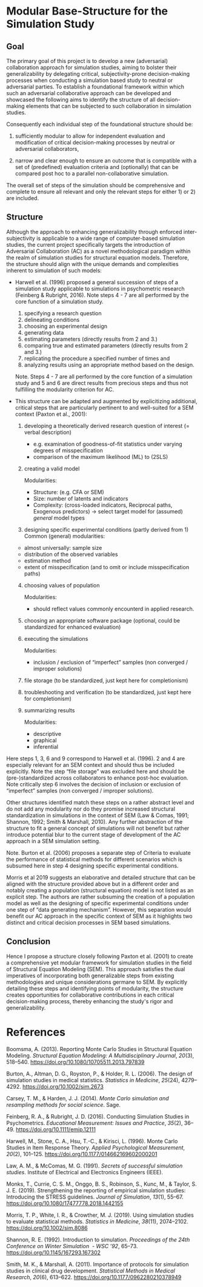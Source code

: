# Modular Base-Structure for the Simulation Study

## Goal

The primary goal of this project is to develop a new (adversarial) collaboration approach for simulation studies, aiming to bolster their generalizability by delegating critical, subjectivity-prone decision-making processes when conducting a simulation based study to neutral or adversarial parties. To establish a foundational framework within which such an adversarial collaborative approach can be developed and showcased the following aims to identify the structure of all decision-making elements that can be subjected to such collaboration in simulation studies. 

Consequently each individual step of the foundational structure should be:

1) sufficiently modular to allow for independent evaluation and modification of critical decision-making processes by neutral or adversarial collaborators,

2) narrow and clear enough to ensure an outcome that is compatible with a set of (predefined) evaluation criteria and (optionally) that can be compared post hoc to a parallel non-collaborative simulation.

The overall set of steps of the simulation should be comprehensive and complete to ensure all relevant and only the relevant steps for either 1) or 2) are included.

## Structure

Although the approach to enhancing generalizability through enforced inter-subjectivity is applicable to a wide range of computer-based simulation studies, the current project specifically targets the introduction of Adversarial Collaboration (AC) as a novel methodological paradigm within the realm of simulation studies for structural equation models. Therefore, the structure should align with the unique demands and complexities inherent to simulation of such models:

- Harwell et al. (1996) proposed a general succession of steps of a simulation study applicable to simulations in psychometric research (Feinberg & Rubright, 2016). Note steps 4 - 7 are all performed by the core function of a simulation study.
    1. specifying a research question 
    2. delineating conditions 
    3. choosing an experimental design 
    4. generating data 
    5. estimating parameters (directly results from 2 and 3.)
    6. comparing true and estimated parameters (directly results from 2 and 3.)
    7. replicating the procedure a specified number of times and 
    8. analyzing results using an appropriate method based on the design. 
    
    Note. Steps 4 - 7 are all performed by the core function of a simulation study and 5 and 6 are direct results from precious steps and thus not fulfilling the modularity criterion for AC. 
    
- This structure can be adapted and augmented by explicitizing additional, critical steps that are particularly pertinent to and well-suited for a SEM context (Paxton et al., 2001):
    1. developing a theoretically derived research question of interest (= verbal description)
        
        - e.g. examination of goodness-of-fit statistics under varying degrees of misspecification
        - comparison of the maximum likelihood (ML) to (2SLS)
        
    2. creating a valid model
        
        Modularities:
        - Structure: (e.g. CFA or SEM)
        - Size: number of latents and indicators
        - Complexity: (cross-loaded indicators, Reciprocal paths, Exogenous predictors)
        → select target model for (assumed) *general* model types
        
    3. designing specific experimental conditions (partly derived from 1)
    Common (general) modularities:
    - almost universally: sample size
    - distribution of the observed variables
    - estimation method
    - extent of misspecification (and to omit or include misspecification paths)
    4. choosing values of population
        
        Modularities:
        - should reflect values commonly encounterd in applied research.
        
    5. choosing an appropriate software package (optional, could be standardized for enhanced evaluation)
    6. executing the simulations
        
        Modularities:
        - inclusion / exclusion of “imperfect” samples (non converged / improper solutions)
        
    7. file storage (to be standardized, just kept here for completionism)
    8. troubleshooting and verification (to be standardized, just kept here for completionism)
    9. summarizing results
        
        Modularities:
        - descriptive
        - graphical
        - inferential
        

Here steps 1, 3, 6 and 9 correspond to Harwell et al. (1996). 2 and 4 are especially relevant for an SEM context and should thus be included explicitly. Note the step “file storage” was excluded here and should be (pre-)standardized across collaborators to enhance post-hoc evaluation. Note critically step 6 involves the decision of inclusion or exclusion of “imperfect” samples (non converged / improper solutions).

Other structures identified match these steps on a rather abstract level and do not add any modularity nor do they promise increased structural standardization in simulations in the context of SEM (Law & Comas, 1991; Shannon, 1992; Smith & Marshall, 2010). Any further abstraction of the structure to fit a general concept of simulations will not benefit but rather introduce potential blur to the current stage of development of the AC approach in a SEM simulation setting. 

Note. Burton et al. (2006) proposes a separate step of Criteria to evaluate the performance of statistical methods for different scenarios which is subsumed here in step 4 designing specific experimental conditions.

Morris et al 2019 suggests an elaborative and detailed structure that can be aligned with the structure provided above but in a different order and notably creating a population (structural equation) model is not listed as an explicit step. The authors are rather subsuming the creation of a population model as well as the designing of specific experimental conditions under one step of “data generating mechanism”. However, this separation would benefit our AC approach in the specific context of SEM as it highlights two distinct and critical decision processes in SEM based simulations.

## Conclusion

Hence I propose a structure closely following Paxton et al. (2001) to create a comprehensive yet modular framework for simulation studies in the field of Structural Equation Modeling (SEM). This approach satisfies the dual imperatives of incorporating both generalizable steps from existing methodologies and unique considerations germane to SEM. By explicitly detailing these steps and identifying points of modularity, the structure creates opportunities for collaborative contributions in each critical decision-making process, thereby enhancing the study's rigor and generalizability.

# References

Boomsma, A. (2013). Reporting Monte Carlo Studies in Structural Equation Modeling. *Structural Equation Modeling: A Multidisciplinary Journal*, *20*(3), 518–540. https://doi.org/10.1080/10705511.2013.797839

Burton, A., Altman, D. G., Royston, P., & Holder, R. L. (2006). The design of simulation studies in medical statistics. *Statistics in Medicine*, *25*(24), 4279–4292. https://doi.org/10.1002/sim.2673

Carsey, T. M., & Harden, J. J. (2014). *Monte Carlo simulation and resampling methods for social science*. Sage.

Feinberg, R. A., & Rubright, J. D. (2016). Conducting Simulation Studies in Psychometrics. *Educational Measurement: Issues and Practice*, *35*(2), 36–49. https://doi.org/10.1111/emip.12111

Harwell, M., Stone, C. A., Hsu, T.-C., & Kirisci, L. (1996). Monte Carlo Studies in Item Response Theory. *Applied Psychological Measurement*, *20*(2), 101–125. https://doi.org/10.1177/014662169602000201

Law, A. M., & McComas, M. G. (1991). *Secrets of successful simulation studies*. Institute of Electrical and Electronics Engineers (IEEE).

Monks, T., Currie, C. S. M., Onggo, B. S., Robinson, S., Kunc, M., & Taylor, S. J. E. (2019). Strengthening the reporting of empirical simulation studies: Introducing the STRESS guidelines. *Journal of Simulation*, *13*(1), 55–67. https://doi.org/10.1080/17477778.2018.1442155

Morris, T. P., White, I. R., & Crowther, M. J. (2019). Using simulation studies to evaluate statistical methods. *Statistics in Medicine*, *38*(11), 2074–2102. https://doi.org/10.1002/sim.8086

Shannon, R. E. (1992). Introduction to simulation. *Proceedings of the 24th Conference on Winter Simulation  - WSC ’92*, 65–73. https://doi.org/10.1145/167293.167302

Smith, M. K., & Marshall, A. (2011). Importance of protocols for simulation studies in clinical drug development. *Statistical Methods in Medical Research*, *20*(6), 613–622. https://doi.org/10.1177/0962280210378949